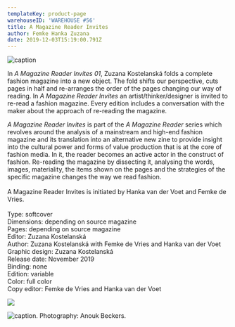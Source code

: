```yaml
---
templateKey: product-page
warehouseID: 'WAREHOUSE #56'
title: A Magazine Reader Invites
author: Femke Hanka Zuzana
date: 2019-12-03T15:19:00.791Z
---
```

![caption ](/img/04_a-magazine-reader-special_photo_anoukbeckers.jpg "caption ")

In *A Magazine Reader Invites 01*, Zuzana Kostelanská folds a complete fashion magazine into a new object. The fold shifts our perspective, cuts pages in half and re-arranges the order of the pages changing our way of reading. In *A Magazine Reader Invites* an artist/thinker/designer is invited to re-read a fashion magazine. Every edition includes a conversation with the maker about the approach of re-reading the magazine.

*A Magazine Reader Invites* is part of the *A Magazine Reader* series which revolves around the analysis of a mainstream and high-end fashion magazine and its translation into an alternative new zine to provide insight into the cultural power and forms of value production that is at the core of fashion media. In it, the reader becomes an active actor in the construct of fashion. Re-reading the magazine by dissecting it, analysing the words, images, materiality, the items shown on the pages and the strategies of the specific magazine changes the way we read fashion.\
\
A Magazine Reader Invites is initiated by Hanka van der Voet and Femke de Vries.\
\
Type: softcover\
Dimensions: depending on source magazine\
Pages: depending on source magazine\
Editor: Zuzana Kostelanská\
Author: Zuzana Kostelanská with Femke de Vries and Hanka van der Voet\
Graphic design: Zuzana Kostelanská\
Release date: November 2019\
Binding: none\
Edition: variable\
Color: full color\
Copy editor: Femke de Vries and Hanka van der Voet

![](/img/03_a-magazine-reader-special_photo_anoukbeckers.jpg)

![caption.  Photography: Anouk Beckers. ](/img/02_a-magazine-reader-special_photo_anoukbeckers.jpg "caption.  Photography: Anouk Beckers. ")